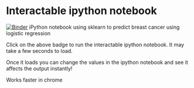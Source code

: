 # Interactable ipython notebook


[![Binder](http://mybinder.org/badge.svg)](http://mybinder.org/repo/johnyquest7/Breast-Cancer-Machine-Learning-Algorithm)
iPython notebook using sklearn to predict breast cancer using logistic regression 

Click on the above badge to run the interactable ipython notebook. It may take a few seconds to load. 

Once it loads you can change the values in the ipython notebook and see it affects the output instantly!

Works faster in chrome 
